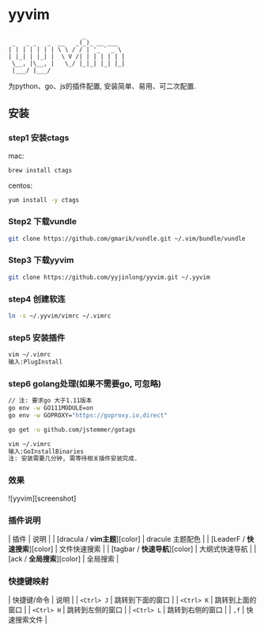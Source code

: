 # yyvim
```
                     _
 _   _ _   _  __   _(_)_ __ ___
| | | | | | | \ \ / / | '_ ` _ \
| |_| | |_| |  \ V /| | | | | | |
 \__, |\__, |   \_/ |_|_| |_| |_|
 |___/ |___/
```

为python、go、js的插件配置, 安装简单、易用、可二次配置.

## 安装

### step1 安装ctags
mac:
```bash
brew install ctags
```

centos:
```bash
yum install -y ctags
```

### Step2 下载vundle
```bash
git clone https://github.com/gmarik/vundle.git ~/.vim/bundle/vundle
```

### Step3 下载yyvim
```bash
git clone https://github.com/yyjinlong/yyvim.git ~/.yyvim
```

### step4 创建软连
```bash
ln -s ~/.yyvim/vimrc ~/.vimrc
```

### step5 安装插件
```bash
vim ~/.vimrc
输入:PlugInstall
```

### step6 golang处理(如果不需要go, 可忽略)
```bash
// 注: 要求go 大于1.11版本
go env -w GO111MODULE=on
go env -w GOPROXY="https://goproxy.io,direct"

go get -u github.com/jstemmer/gotags

vim ~/.vimrc
输入:GoInstallBinaries
注: 安装需要几分钟, 需等待相关插件安装完成.
```

### 效果

![yyvim][screenshot]

### 插件说明

| 插件                              | 说明                  |
| [dracula / **vim主题**][color]    | dracule 主题配色      |
| [LeaderF / **快速搜索**][color]   | 文件快速搜索          |
| [tagbar / **快速导航**][color]    | 大纲式快速导航        |
| [ack / **全局搜索**][color]       | 全局搜索              |


### 快捷键映射

| 快捷键/命令                       | 说明                  |
| `<Ctrl> J`                        | 跳转到下面的窗口      |
| `<Ctrl> K`                        | 跳转到上面的窗口      |
| `<Ctrl> H`                        | 跳转到左侧的窗口      |
| `<Ctrl> L`                        | 跳转到右侧的窗口      |
| `,f`                              | 快速搜索文件          |
